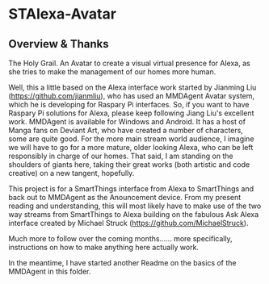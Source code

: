 # STAlexa-Avatar

## Overview & Thanks

The Holy Grail. An Avatar to create a visual virtual presence for Alexa, as she tries to make the management of our homes more human.

Well, this a little based on the Alexa interface work started by Jianming Liu (https://github.com/jianmliu), who has used an MMDAgent Avatar system, which he is developing for Raspary Pi interfaces. So, if you want to have Raspary Pi solutions for Alexa, please keep following Jiang Liu's excellent work. MMDAgent is available for Windows and Android. It has a host of Manga fans on Deviant Art, who have created a number of characters, some are quite good. For the more main stream world audience, I imagine we will have to go for a more mature, older looking Alexa, who can be left responsibly in charge of our homes. That said, I am standing on the shoulders of giants here, taking their great works (both artistic and code creative) on a new tangent, hopefully.

This project is for a SmartThings interface from Alexa to SmartThings and back out to MMDAgent as the Anouncement device. From my present reading and understanding, this will most likely have to make use of the two way streams from SmartThings to Alexa building on the fabulous Ask Alexa interface created by Michael Struck (https://github.com/MichaelStruck).

Much more to follow over the coming months...... more specifically, instructions on how to make anything here actually work.

In the meantime, I have started another Readme on the basics of the MMDAgent in this folder.

